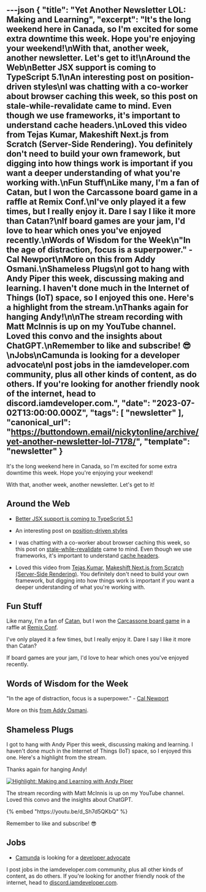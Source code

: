 ---json
{
  "title": "Yet Another Newsletter LOL: Making and Learning",
  "excerpt": "It's the long weekend here in Canada, so I'm excited for some extra downtime this week. Hope you're enjoying your weekend!\nWith that, another week, another newsletter. Let's get to it!\nAround the Web\nBetter JSX support is coming to TypeScript 5.1\nAn interesting post on position-driven styles\nI was chatting with a co-worker about browser caching this week, so this post on stale-while-revalidate came to mind. Even though we use frameworks, it's important to understand cache headers.\nLoved this video from Tejas Kumar, Makeshift Next.js from Scratch (Server-Side Rendering). You definitely don't need to build your own framework, but digging into how things work is important if you want a deeper understanding of what you're working with.\nFun Stuff\nLike many, I'm a fan of Catan, but I won the Carcassone board game in a raffle at Remix Conf.\nI've only played it a few times, but I really enjoy it. Dare I say I like it more than Catan?\nIf board games are your jam, I'd love to hear which ones you've enjoyed recently.\nWords of Wisdom for the Week\n\"In the age of distraction, focus is a superpower.\" - Cal Newport\nMore on this from Addy Osmani.\nShameless Plugs\nI got to hang with Andy Piper this week, discussing making and learning. I haven't done much in the Internet of Things (IoT) space, so I enjoyed this one. Here's a highlight from the stream.\nThanks again for hanging Andy!\n\nThe stream recording with Matt McInnis is up on my YouTube channel. Loved this convo and the insights about ChatGPT.\nRemember to like and subscribe! 😎\nJobs\nCamunda is looking for a developer advocate\nI post jobs in the iamdeveloper.com community, plus all other kinds of content, as do others. If you're looking for another friendly nook of the internet, head to discord.iamdeveloper.com.",
  "date": "2023-07-02T13:00:00.000Z",
  "tags": [
    "newsletter"
  ],
  "canonical_url": "https://buttondown.email/nickytonline/archive/yet-another-newsletter-lol-7178/",
  "template": "newsletter"
}
---

<p>It's the long weekend here in Canada, so I'm excited for some extra downtime this week. Hope you're enjoying your weekend!</p>
<p>With that, another week, another newsletter. Let's get to it!</p>
<h2>Around the Web</h2>
<ul>
<li>
<p><a href="https://blog.logrocket.com/declaring-jsx-types-typescript-5-1/?utm_source=nickytonline&amp;utm_medium=email&amp;utm_campaign=yet-another-newsletter-lol-7178" target="_blank">Better JSX support is coming to TypeScript 5.1</a></p>
</li>
<li>
<p>An interesting post on <a href="https://kizu.dev/position-driven-styles/?utm_source=nickytonline&amp;utm_medium=email&amp;utm_campaign=yet-another-newsletter-lol-7178" target="_blank">position-driven styles</a></p>
</li>
<li>
<p>I was chatting with a co-worker about browser caching this week, so this post on <a href="https://web.dev/stale-while-revalidate/?utm_source=nickytonline&amp;utm_medium=email&amp;utm_campaign=yet-another-newsletter-lol-7178" target="_blank">stale-while-revalidate</a> came to mind. Even though we use frameworks, it's important to understand <a href="https://developer.mozilla.org/en-US/docs/Web/HTTP/Headers/Cache-Control?utm_source=nickytonline&amp;utm_medium=email&amp;utm_campaign=yet-another-newsletter-lol-7178" target="_blank">cache headers</a>.</p>
</li>
<li>
<p>Loved this video from <a href="https://twitter.com/TejasKumar_/status/1673659326538424322?utm_source=nickytonline&amp;utm_medium=email&amp;utm_campaign=yet-another-newsletter-lol-7178" target="_blank">Tejas Kumar</a>, <a href="https://www.youtube.com/watch?v=3RzhNYhjVAw&amp;utm_source=nickytonline&amp;utm_medium=email&amp;utm_campaign=yet-another-newsletter-lol-7178" target="_blank">Makeshift Next.js from Scratch (Server-Side Rendering)</a>. You definitely don't need to build your own framework, but digging into how things work is important if you want a deeper understanding of what you're working with.</p>
</li>
</ul>
<h2>Fun Stuff</h2>
<p>Like many, I'm a fan of <a href="https://en.wikipedia.org/wiki/Catan?utm_source=nickytonline&amp;utm_medium=email&amp;utm_campaign=yet-another-newsletter-lol-7178" target="_blank">Catan</a>, but I won the <a href="https://en.wikipedia.org/wiki/Carcassonne_(board_game)?utm_source=nickytonline&amp;utm_medium=email&amp;utm_campaign=yet-another-newsletter-lol-7178" target="_blank">Carcassone board game</a> in a raffle at <a href="https://remix.run/conf/2023?utm_source=nickytonline&amp;utm_medium=email&amp;utm_campaign=yet-another-newsletter-lol-7178" target="_blank">Remix Conf</a>.</p>
<p>I've only played it a few times, but I really enjoy it. Dare I say I like it more than Catan?</p>
<p>If board games are your jam, I'd love to hear which ones you've enjoyed recently.</p>
<h2>Words of Wisdom for the Week</h2>
<p>"In the age of distraction, focus is a superpower." - <a href="https://calnewport.com/?utm_source=nickytonline&amp;utm_medium=email&amp;utm_campaign=yet-another-newsletter-lol-7178" target="_blank">Cal Newport</a></p>
<p>More on this <a href="https://www.linkedin.com/posts/addyosmani_productivity-growth-motivation-activity-7080062694069866496-xiRv?utm_source=nickytonline&amp;utm_medium=email&amp;utm_campaign=yet-another-newsletter-lol-7178" target="_blank">from Addy Osmani</a>.</p>
<h2>Shameless Plugs</h2>
<p>I got to hang with Andy Piper this week, discussing making and learning. I haven't done much in the Internet of Things (IoT) space, so I enjoyed this one. Here's a highlight from the stream.</p>
<p>Thanks again for hanging Andy!</p>
<p><a href="https://www.twitch.tv/videos/1858233517?utm_source=nickytonline&amp;utm_medium=email&amp;utm_campaign=yet-another-newsletter-lol-7178" target="_blank"><img alt="Highlight: Making and Learning with Andy Piper" class="newsletter-image" src="https://buttondown.imgix.net/images/ed1646cb-7f94-4d96-ad56-e434a9c3c775.png?w=960&amp;fit=max" /></a></p>
<p>The stream recording with Matt McInnis is up on my YouTube channel. Loved this convo and the insights about ChatGPT.</p>{% embed "https://youtu.be/d_Sh7d5QKbQ" %}
<p>Remember to like and subscribe! 😎</p>
<h2>Jobs</h2>
<ul>
<li><a href="https://camunda.com/?utm_source=nickytonline&amp;utm_medium=email&amp;utm_campaign=yet-another-newsletter-lol-7178" target="_blank">Camunda</a> is looking for a <a href="https://camunda.com/jobs/?gh_jid=5649030003&amp;utm_source=nickytonline&amp;utm_medium=email&amp;utm_campaign=yet-another-newsletter-lol-7178" target="_blank">developer advocate</a></li>
</ul>
<p>I post jobs in the iamdeveloper.com community, plus all other kinds of content, as do others. If you're looking for another friendly nook of the internet, head to <a href="https://discord.iamdeveloper.com?utm_source=nickytonline&amp;utm_medium=email&amp;utm_campaign=yet-another-newsletter-lol-7178" target="_blank">discord.iamdeveloper.com</a>.</p>
